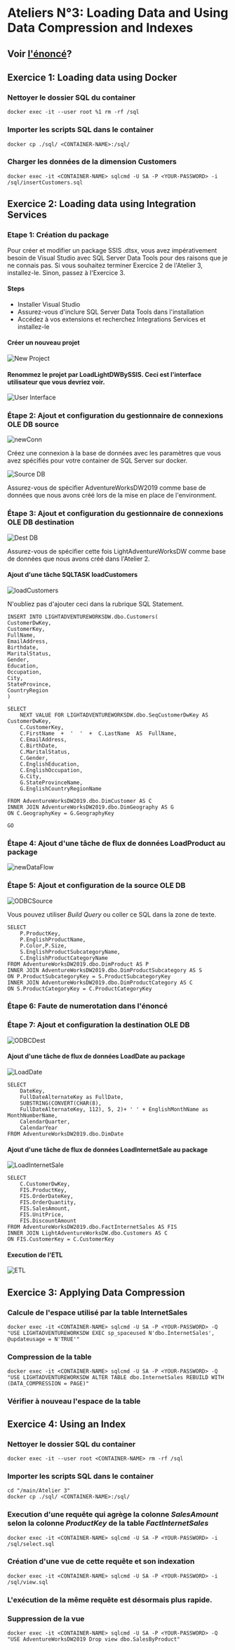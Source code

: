# Ateliers N°3: Loading Data and Using Data Compression and Indexes

## Voir [l'énoncé](https://github.com/Ignema/MSSQL-DTW-TP/blob/master/main/Atelier%203/Atelier3_LoadingLWDTWS.pdf)?

## Exercice 1: Loading data using Docker

### Nettoyer le dossier SQL du container

    docker exec -it --user root %1 rm -rf /sql

### Importer les scripts SQL dans le container

    docker cp ./sql/ <CONTAINER-NAME>:/sql/

### Charger les données de la dimension Customers

    docker exec -it <CONTAINER-NAME> sqlcmd -U SA -P <YOUR-PASSWORD> -i /sql/insertCustomers.sql

## Exercice 2: Loading data using Integration Services

### Etape 1: Création du package

Pour créer et modifier un package SSIS .dtsx, vous avez impérativement besoin de Visual Studio avec SQL Server Data Tools pour des raisons que je ne connais pas. Si vous souhaitez terminer Exercice 2 de l'Atelier 3, installez-le. Sinon, passez à l'Exercice 3.

#### Steps

- Installer Visual Studio
- Assurez-vous d'inclure SQL Server Data Tools dans l'installation 
- Accédez à vos extensions et recherchez Integrations Services et installez-le 

#### Créer un nouveau projet 

![New Project](https://raw.githubusercontent.com/Ignema/MSSQL-DTW-TP/master/main/Atelier%203/res/newProj.png)

#### Renommez le projet par LoadLightDWBySSIS. Ceci est l'interface utilisateur que vous devriez voir.

![User Interface](https://raw.githubusercontent.com/Ignema/MSSQL-DTW-TP/master/main/Atelier%203/res/UI.png)

### Étape 2: Ajout et configuration du gestionnaire de connexions OLE DB source

![newConn](https://raw.githubusercontent.com/Ignema/MSSQL-DTW-TP/master/main/Atelier%203/res/newConn.png)

Créez une connexion à la base de données avec les paramètres que vous avez spécifiés pour votre container de SQL Server sur docker.

![Source DB](https://raw.githubusercontent.com/Ignema/MSSQL-DTW-TP/master/main/Atelier%203/res/newConnDB1.png)

Assurez-vous de spécifier AdventureWorksDW2019 comme base de données que nous avons créé lors de la mise en place de l'environment.

### Étape 3: Ajout et configuration du gestionnaire de connexions OLE DB destination

![Dest DB](https://raw.githubusercontent.com/Ignema/MSSQL-DTW-TP/master/main/Atelier%203/res/newConnDB2.png)

Assurez-vous de spécifier cette fois LightAdventureWorksDW comme base de données que nous avons créé dans l'Atelier 2.

#### Ajout d'une tâche SQLTASK loadCustomers

![loadCustomers](https://raw.githubusercontent.com/Ignema/MSSQL-DTW-TP/master/main/Atelier%203/res/ExecSQLScript.png)

N'oubliez pas d'ajouter ceci dans la rubrique SQL Statement. 

    INSERT INTO LIGHTADVENTUREWORKSDW.dbo.Customers(
    CustomerDwKey,  
    CustomerKey,  
    FullName,  
    EmailAddress,  
    Birthdate, 
    MaritalStatus,   
    Gender, 
    Education, 
    Occupation, 
    City, 
    StateProvince, 
    CountryRegion
    )

    SELECT 
        NEXT VALUE FOR LIGHTADVENTUREWORKSDW.dbo.SeqCustomerDwKey AS CustomerDwKey,
        C.CustomerKey,  
        C.FirstName  +  '  '  +  C.LastName  AS  FullName,    
        C.EmailAddress,  
        C.BirthDate, 
        C.MaritalStatus, 
        C.Gender, 
        C.EnglishEducation, 
        C.EnglishOccupation, 
        G.City, 
        G.StateProvinceName, 
        G.EnglishCountryRegionName 
        
    FROM AdventureWorksDW2019.dbo.DimCustomer AS C
    INNER JOIN AdventureWorksDW2019.dbo.DimGeography AS G
    ON C.GeographyKey = G.GeographyKey

    GO

### Étape 4: Ajout d'une tâche de flux de données LoadProduct au package

![newDataFlow](https://raw.githubusercontent.com/Ignema/MSSQL-DTW-TP/master/main/Atelier%203/res/newDataFlow.png)

### Étape 5: Ajout et configuration de la source OLE DB

![ODBCSource](https://raw.githubusercontent.com/Ignema/MSSQL-DTW-TP/master/main/Atelier%203/res/ODBCSource.png)

Vous pouvez utiliser *Build Query* ou coller ce SQL dans la zone de texte. 

    SELECT 
        P.ProductKey, 
        P.EnglishProductName, 
        P.Color,P.Size, 
        S.EnglishProductSubcategoryName, 
        C.EnglishProductCategoryName
    FROM AdventureWorksDW2019.dbo.DimProduct AS P
    INNER JOIN AdventureWorksDW2019.dbo.DimProductSubcategory AS S
    ON P.ProductSubcategoryKey = S.ProductSubcategoryKey
    INNER JOIN AdventureWorksDW2019.dbo.DimProductCategory AS C
    ON S.ProductCategoryKey = C.ProductCategoryKey

### Étape 6: Faute de numerotation dans l'énoncé

### Étape 7: Ajout et configuration la destination OLE DB

![ODBCDest](https://raw.githubusercontent.com/Ignema/MSSQL-DTW-TP/master/main/Atelier%203/res/ODBCDest.png)

#### Ajout d'une tâche de flux de données LoadDate au package

![LoadDate](https://raw.githubusercontent.com/Ignema/MSSQL-DTW-TP/master/main/Atelier%203/res/LoadDate.png)

    SELECT 
        DateKey, 
        FullDateAlternateKey as FullDate,
        SUBSTRING(CONVERT(CHAR(8), 
        FullDateAlternateKey, 112), 5, 2)+ ' ' + EnglishMonthName as MonthNumberName,
        CalendarQuarter, 
        CalendarYear
    FROM AdventureWorksDW2019.dbo.DimDate

#### Ajout d'une tâche de flux de données LoadInternetSale au package

![LoadInternetSale](https://raw.githubusercontent.com/Ignema/MSSQL-DTW-TP/master/main/Atelier%203/res/LoadInternetSale.png)

    SELECT 
        C.CustomerDwKey,
        FIS.ProductKey, 
        FIS.OrderDateKey,
        FIS.OrderQuantity, 
        FIS.SalesAmount,
        FIS.UnitPrice, 
        FIS.DiscountAmount
    FROM AdventureWorksDW2019.dbo.FactInternetSales AS FIS
    INNER JOIN LightAdventureWorksDW.dbo.Customers AS C
    ON FIS.CustomerKey = C.CustomerKey

#### Execution de l'ETL

![ETL](https://raw.githubusercontent.com/Ignema/MSSQL-DTW-TP/master/main/Atelier%203/res/ETL.png)

## Exercice 3: Applying Data Compression

### Calcule de l'espace utilisé par la table InternetSales

    docker exec -it <CONTAINER-NAME> sqlcmd -U SA -P <YOUR-PASSWORD> -Q "USE LIGHTADVENTUREWORKSDW EXEC sp_spaceused N'dbo.InternetSales', @updateusage = N'TRUE'"

### Compression de la table

    docker exec -it <CONTAINER-NAME> sqlcmd -U SA -P <YOUR-PASSWORD> -Q "USE LIGHTADVENTUREWORKSDW ALTER TABLE dbo.InternetSales REBUILD WITH (DATA_COMPRESSION = PAGE)"

### Vérifier à nouveau l'espace de la table 

## Exercice 4: Using an Index

### Nettoyer le dossier SQL du container

    docker exec -it --user root <CONTAINER-NAME> rm -rf /sql

### Importer les scripts SQL dans le container

    cd "/main/Atelier 3"
    docker cp ./sql/ <CONTAINER-NAME>:/sql/

### Execution d'une requête qui agrège la colonne *SalesAmount* selon la colonne *ProductKey* de la table *FactInternetSales*

    docker exec -it <CONTAINER-NAME> sqlcmd -U SA -P <YOUR-PASSWORD> -i /sql/select.sql

### Création d'une vue de cette requête et son indexation

    docker exec -it <CONTAINER-NAME> sqlcmd -U SA -P <YOUR-PASSWORD> -i /sql/view.sql

### L'exécution de la même requête est désormais plus rapide. 

### Suppression de la vue

    docker exec -it <CONTAINER-NAME> sqlcmd -U SA -P <YOUR-PASSWORD> -Q "USE AdventureWorksDW2019 Drop view dbo.SalesByProduct"